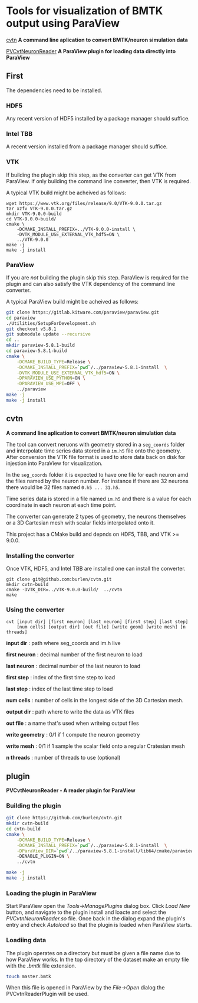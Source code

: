 # Tools for visualization of BMTK output using ParaView

[cvtn](#cvtn) **A command line aplication to convert BMTK/neuron simulation data**

[PVCvtNeuronReader](#plugin) **A ParaView plugin for loading data directly into ParaView**

## First
The dependencies need to be installed.

### HDF5
Any recent version of HDF5 installed by a package manager should suffice.

### Intel TBB
A recent version installed from a package manager should suffice.

### VTK
If building the plugin skip this step, as the converter can get VTK from ParaView.
If only building the command line converter, then VTK is required.

A typical VTK build might be acheived as follows:
```
wget https://www.vtk.org/files/release/9.0/VTK-9.0.0.tar.gz
tar xzfv VTK-9.0.0.tar.gz
mkdir VTK-9.0.0-build
cd VTK-9.0.0-build/
cmake \
    -DCMAKE_INSTALL_PREFIX=../VTK-9.0.0-install \
    -DVTK_MODULE_USE_EXTERNAL_VTK_hdf5=ON \
    ../VTK-9.0.0
make -j
make -j install
```
### ParaView
If you are *not* building the plugin skip this step. ParaView is required for the plugin and can also satisfy the VTK dependency of the command line converter.

A typical ParaView build might be acheived as follows:
```bash
git clone https://gitlab.kitware.com/paraview/paraview.git
cd paraview
./Utilities/SetupForDevelopment.sh
git checkout v5.8.1
git submodule update --recursive
cd ..
mkdir paraview-5.8.1-build
cd paraview-5.8.1-build
cmake \
    -DCMAKE_BUILD_TYPE=Release \
    -DCMAKE_INSTALL_PREFIX=`pwd`/../paraview-5.8.1-install  \
    -DVTK_MODULE_USE_EXTERNAL_VTK_hdf5=ON \
    -DPARAVIEW_USE_PYTHON=ON \
    -DPARAVIEW_USE_MPI=OFF \
    ../paraview
make -j
make -j install
```

## cvtn
**A command line aplication to convert BMTK/neuron simulation data**

The tool can convert neruons with geometry stored in a `seg_coords` folder and
interpolate time series data stored in a `im.h5` file onto the geometry.
After conversion the VTK file format is used to store data back on disk for
injestion into ParaView for visualization.

In the
`seg_coords` folder it is expected to have one file for each neuron amd the
files named by the neuron number. For instance if there are 32 neurons there
would be 32 files named `0.h5 ... 31.h5`.

Time series data is stored in a file named `im.h5` and there is a value for
each coordinate in each neuron at each time point.

The converter can generate 2 types of geometry, the neurons themselves or
a 3D Cartesian mesh with scalar fields interpolated onto it.

This project has a CMake build and depnds on HDF5, TBB, and VTK >= 9.0.0.


### Installing the converter
Once VTK, HDF5, and Intel TBB are installed one can install the converter.

```
git clone git@github.com:burlen/cvtn.git
mkdir cvtn-build
cmake -DVTK_DIR=../VTK-9.0.0-build/  ../cvtn
make
```

### Using the converter

```
cvt [input dir] [first neuron] [last neuron] [first step] [last step]
    [num cells] [output dir] [out file] [write geom] [write mesh] [n threads]
```
**input dir** : path where seg_coords and im.h live

**first neuron** : decimal number of the first neuron to load

**last neuron** : decimal number of the last neuron to load

**first step** : index of the first time step to load

**last step** : index of the last time step to load

**num cells** : number of cells in the longest side of the 3D Cartesian mesh.

**output dir** : path where to write the data as VTK files

**out file** : a name that's used when writeing output files

**write geometry** : 0/1 if 1 compute the neuron geometry

**write mesh** : 0/1 if 1 sample the scalar field onto a regular Cratesian mesh

**n threads** : number of threads to use (optional)


## plugin
**PVCvtNeuronReader - A reader plugin for ParaView**


### Building the plugin
```bash
git clone https://github.com/burlen/cvtn.git
mkdir cvtn-build
cd cvtn-build
cmake \
    -DCMAKE_BUILD_TYPE=Release \
    -DCMAKE_INSTALL_PREFIX=`pwd`/../paraview-5.8.1-install  \
    -DParaView_DIR=`pwd`/../paraview-5.8.1-install/lib64/cmake/paraview-5.8/
    -DENABLE_PLUGIN=ON \
    ../cvtn

make -j
make -j install
```

### Loading the plugin in ParaView
Start ParaView open the *Tools->ManagePlugins* dialog box. Click *Load New*
button, and navigate to the plugin install and loacte and select the
*PVCvtnNeuronReader.so* file. Once back in the dialog expand the plugin's entry
and check *Autoload* so that the plugin is loaded when ParaView starts.

### Loadiing data
The plugin operates on a directory but must be given a file name due to how
ParaView works. In the top directory of the dataset make an empty file with the
*.bmtk* file extension.
```bash
touch master.bmtk
```
When this file is opened in ParaView by the *File->Open* dialog the
PVCvtnReaderPlugin will be used.
